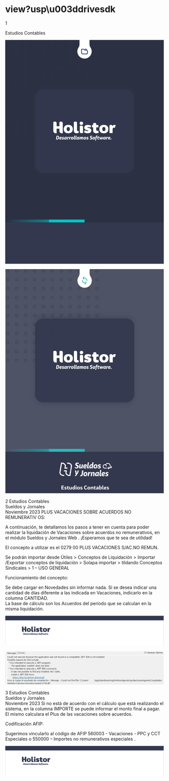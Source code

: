 # view?usp\u003ddrivesdk

 1 
 
  
Estudios Contables  


![Image 0 from page 0](images/image_0_0.png)

![Image 1 from page 0](images/image_0_1.png)

 
 
 
 2 Estudios Contables  
Sueldos y Jornales  
Noviembre 2023  PLUS VACACIONES SOBRE ACUERDOS NO REMUNERATIV OS: 
 
A continuación, te detallamos los pasos  a tener en cuenta para poder realizar 
la liquidación de Vacaciones sobre acuerdos no remunerativos, en el módulo 
Sueldos y Jornales  Web . 
¡Esperamos que te sea de utilidad!  
 
El concepto a utilizar es el 0279 00 PLUS VACACIONES S/AC.NO REMUN.  
 
Se podrán importar desde Útiles  > Conceptos de Liquidación > 
Importar /Exportar conceptos de liquidación > Solapa importar > tildando 
Conceptos Sindicales > 1 – USO GENERAL  
 
 
 
Funcionamiento del concepto:  
 
Se debe cargar en  Novedades  sin informar nada. Si se desea indicar una 
cantidad de días diferente a las indicada en Vacaciones, indicarlo en la columna 
CANTIDAD.  
La base de cálculo son los Acuerdos del período que se calculan en la misma 
liquidación.  


![Image 0 from page 1](images/image_1_0.png)

![Image 1 from page 1](images/image_1_1.png)

 
 
 
 3 Estudios Contables  
Sueldos y Jornales  
Noviembre 2023  Si no está de acuerdo con el cálculo que está realizando el sistema, en la 
columna IMPORTE  se puede informar el monto final a pagar.  
El mismo calculara el Plus de las vacaciones sobre acuerdos.  
 
Codificación AFIP:  
 
Sugerimos vincularlo al código de AFIP 560003 - Vacaciones - PPC y CCT 
Especiales o 550000 – Importes no remunerativos especiales .  
 
 
 
 
 
 
 
 
 
 
 
 
 
 

![Image 0 from page 2](images/image_2_0.png)

